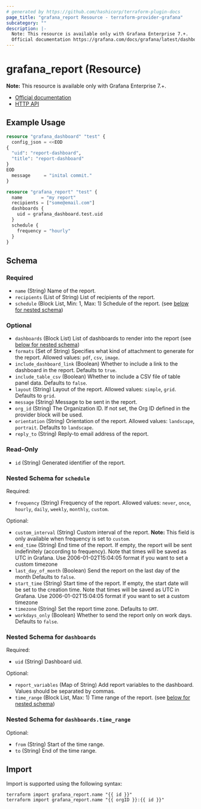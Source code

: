 ```yaml
---
# generated by https://github.com/hashicorp/terraform-plugin-docs
page_title: "grafana_report Resource - terraform-provider-grafana"
subcategory: ""
description: |-
  Note: This resource is available only with Grafana Enterprise 7.+.
  Official documentation https://grafana.com/docs/grafana/latest/dashboards/create-reports/HTTP API https://grafana.com/docs/grafana/latest/developers/http_api/reporting/
---
```


# grafana_report (Resource)

**Note:** This resource is available only with Grafana Enterprise 7.+.

* [Official documentation](https://grafana.com/docs/grafana/latest/dashboards/create-reports/)
* [HTTP API](https://grafana.com/docs/grafana/latest/developers/http_api/reporting/)

## Example Usage

```terraform
resource "grafana_dashboard" "test" {
  config_json = <<EOD
{
  "uid": "report-dashboard",
  "title": "report-dashboard"
}
EOD
  message     = "inital commit."
}

resource "grafana_report" "test" {
  name       = "my report"
  recipients = ["some@email.com"]
  dashboards {
    uid = grafana_dashboard.test.uid
  }
  schedule {
    frequency = "hourly"
  }
}
```

<!-- schema generated by tfplugindocs -->
## Schema

### Required

- `name` (String) Name of the report.
- `recipients` (List of String) List of recipients of the report.
- `schedule` (Block List, Min: 1, Max: 1) Schedule of the report. (see [below for nested schema](#nestedblock--schedule))

### Optional

- `dashboards` (Block List) List of dashboards to render into the report (see [below for nested schema](#nestedblock--dashboards))
- `formats` (Set of String) Specifies what kind of attachment to generate for the report. Allowed values: `pdf`, `csv`, `image`.
- `include_dashboard_link` (Boolean) Whether to include a link to the dashboard in the report. Defaults to `true`.
- `include_table_csv` (Boolean) Whether to include a CSV file of table panel data. Defaults to `false`.
- `layout` (String) Layout of the report. Allowed values: `simple`, `grid`. Defaults to `grid`.
- `message` (String) Message to be sent in the report.
- `org_id` (String) The Organization ID. If not set, the Org ID defined in the provider block will be used.
- `orientation` (String) Orientation of the report. Allowed values: `landscape`, `portrait`. Defaults to `landscape`.
- `reply_to` (String) Reply-to email address of the report.

### Read-Only

- `id` (String) Generated identifier of the report.

<a id="nestedblock--schedule"></a>
### Nested Schema for `schedule`

Required:

- `frequency` (String) Frequency of the report. Allowed values: `never`, `once`, `hourly`, `daily`, `weekly`, `monthly`, `custom`.

Optional:

- `custom_interval` (String) Custom interval of the report.
**Note:** This field is only available when frequency is set to `custom`.
- `end_time` (String) End time of the report. If empty, the report will be sent indefinitely (according to frequency). Note that times will be saved as UTC in Grafana. Use 2006-01-02T15:04:05 format if you want to set a custom timezone
- `last_day_of_month` (Boolean) Send the report on the last day of the month Defaults to `false`.
- `start_time` (String) Start time of the report. If empty, the start date will be set to the creation time. Note that times will be saved as UTC in Grafana. Use 2006-01-02T15:04:05 format if you want to set a custom timezone
- `timezone` (String) Set the report time zone. Defaults to `GMT`.
- `workdays_only` (Boolean) Whether to send the report only on work days. Defaults to `false`.


<a id="nestedblock--dashboards"></a>
### Nested Schema for `dashboards`

Required:

- `uid` (String) Dashboard uid.

Optional:

- `report_variables` (Map of String) Add report variables to the dashboard. Values should be separated by commas.
- `time_range` (Block List, Max: 1) Time range of the report. (see [below for nested schema](#nestedblock--dashboards--time_range))

<a id="nestedblock--dashboards--time_range"></a>
### Nested Schema for `dashboards.time_range`

Optional:

- `from` (String) Start of the time range.
- `to` (String) End of the time range.

## Import

Import is supported using the following syntax:

```shell
terraform import grafana_report.name "{{ id }}"
terraform import grafana_report.name "{{ orgID }}:{{ id }}"
```

